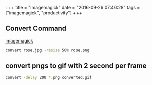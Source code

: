 +++
title = "Imagemagick"
date = "2016-09-26 07:46:28"
tags = ["imagemagick", "productivity"]
+++

## Convert Command

[imagemagick](http://www.imagemagick.org/)
<!--more-->
```sh
convert rose.jpg -resize 50% rose.png
```

## convert pngs to gif with 2 second per frame
```sh
convert -delay 200 *.png converted.gif
```

